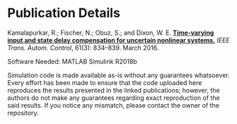 # Publication Details
Kamalapurkar, R.; Fischer, N.; Obuz, S.; and Dixon, W. E. **[Time-varying input and state delay compensation for uncertain nonlinear systems.](http://doi.org/10.1109/tac.2015.2451472)** *IEEE Trans. Autom. Control*, 61(3): 834–839. March 2016.

Software Needed: MATLAB Simulink R2018b

Simulation code is made available as-is without any guarantees whatsoever. Every effort has been made to ensure that the code uploaded here reproduces the results presented in the linked publications; however, the authors do not make any guarantees regarding exact reproduction of the said results. If you notice any mismatch, please contact the owner of the repository.
